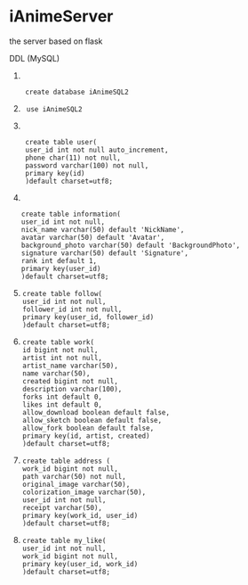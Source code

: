 # iAnimeServer
the server based on flask

DDL (MySQL)

1.  
     
        create database iAnimeSQL2

2.      
        use iAnimeSQL2

3. 

        create table user(
        user_id int not null auto_increment,
        phone char(11) not null,
        password varchar(100) not null,
        primary key(id)
        )default charset=utf8;
   
4. 

       create table information(
       user_id int not null,
       nick_name varchar(50) default 'NickName',
       avatar varchar(50) default 'Avatar',
       background_photo varchar(50) default 'BackgroundPhoto',
       signature varchar(50) default 'Signature',
       rank int default 1,
       primary key(user_id)
       )default charset=utf8;

5. 
       create table follow(
       user_id int not null,
       follower_id int not null,
       primary key(user_id, follower_id)
       )default charset=utf8;
        
6. 
       create table work(
       id bigint not null,
       artist int not null,
       artist_name varchar(50),
       name varchar(50),
       created bigint not null,
       description varchar(100),
       forks int default 0,
       likes int default 0,
       allow_download boolean default false,
       allow_sketch boolean default false,
       allow_fork boolean default false,
       primary key(id, artist, created)
       )default charset=utf8;
        
7.
       create table address (
       work_id bigint not null,
       path varchar(50) not null,
       original_image varchar(50),
       colorization_image varchar(50),
       user_id int not null,
       receipt varchar(50),
       primary key(work_id, user_id)
       )default charset=utf8;
        
8.
       create table my_like(
       user_id int not null,
       work_id bigint not null,
       primary key(user_id, work_id)
       )default charset=utf8;

